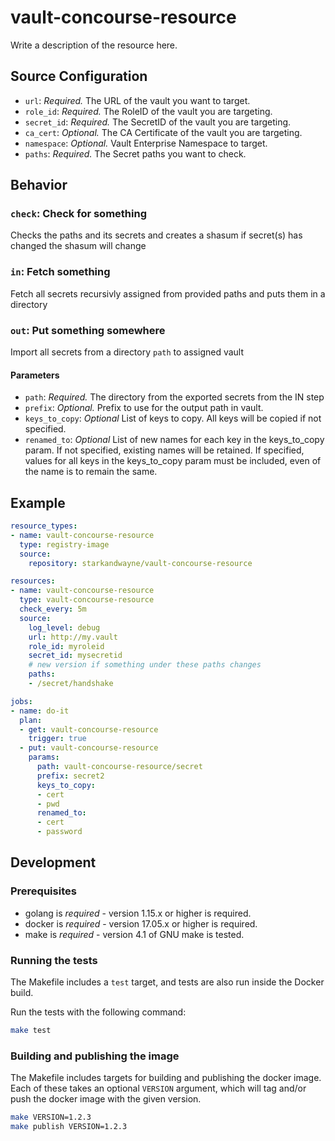 # vault-concourse-resource

Write a description of the resource here.

## Source Configuration

* `url`: *Required.* The URL of the vault you want to target.
* `role_id`: *Required.* The RoleID of the vault you are targeting.
* `secret_id`: *Required.* The SecretID of the vault you are targeting.
* `ca_cert`: *Optional.* The CA Certificate of the vault you are targeting.
* `namespace`: *Optional.* Vault Enterprise Namespace to target.
* `paths`: *Required.* The Secret paths you want to check.

## Behavior

### `check`: Check for something

Checks the paths and its secrets and creates a shasum
if secret(s) has changed the shasum will change

### `in`: Fetch something

Fetch all secrets recursivly assigned from provided paths
and puts them in a directory

### `out`: Put something somewhere

Import all secrets from a directory `path` to assigned vault

#### Parameters

* `path`: *Required.* The directory from the exported secrets from the IN step
* `prefix`: *Optional.* Prefix to use for the output path in vault.
* `keys_to_copy`: *Optional* List of keys to copy. All keys will be copied if not specified.
* `renamed_to`: *Optional* List of new names for each key in the keys_to_copy param. If not specified, existing names will be retained. If specified, values for all keys in the keys_to_copy param must be included, even of the name is to remain the same.

## Example

```yaml
resource_types:
- name: vault-concourse-resource
  type: registry-image
  source:
    repository: starkandwayne/vault-concourse-resource

resources:
- name: vault-concourse-resource
  type: vault-concourse-resource
  check_every: 5m
  source:
    log_level: debug
    url: http://my.vault
    role_id: myroleid
    secret_id: mysecretid
    # new version if something under these paths changes
    paths:
    - /secret/handshake 

jobs:
- name: do-it
  plan:
  - get: vault-concourse-resource
    trigger: true
  - put: vault-concourse-resource
    params:
      path: vault-concourse-resource/secret
      prefix: secret2
      keys_to_copy: 
      - cert
      - pwd
      renamed_to: 
      - cert
      - password

```

## Development

### Prerequisites

* golang is *required* - version 1.15.x or higher is required.
* docker is *required* - version 17.05.x or higher is required.
* make is *required* - version 4.1 of GNU make is tested.

### Running the tests

The Makefile includes a `test` target, and tests are also run inside the Docker build.

Run the tests with the following command:

```sh
make test
```

### Building and publishing the image

The Makefile includes targets for building and publishing the docker image. Each of these
takes an optional `VERSION` argument, which will tag and/or push the docker image with
the given version.

```sh
make VERSION=1.2.3
make publish VERSION=1.2.3
```
